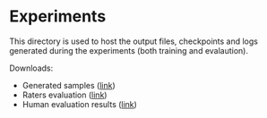 # Experiments

This directory is used to host the output files, checkpoints and logs generated during the experiments (both training and evalaution).

Downloads:
- Generated samples ([link](https://polimi365-my.sharepoint.com/:x:/g/personal/10451445_polimi_it/EWWvWfyl8z5HqEGkpNRA6JQBQ6pcINFRFfx6-wKbTUk6rg?e=sYnC6f))
- Raters evaluation ([link](https://polimi365-my.sharepoint.com/:x:/g/personal/10451445_polimi_it/EfhlKkTZx_FHo0oGisfdxgIBPtPDTfNT0IjNidiWl5hCdg?e=dokVsW))
- Human evaluation results ([link](https://polimi365-my.sharepoint.com/:x:/g/personal/10451445_polimi_it/EWWvWfyl8z5HqEGkpNRA6JQBQ6pcINFRFfx6-wKbTUk6rg?e=cFD71E))